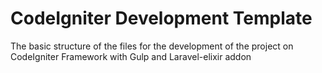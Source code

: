 # CodeIgniter Development Template

The basic structure of the files for the development of the project on CodeIgniter Framework with Gulp and Laravel-elixir addon
